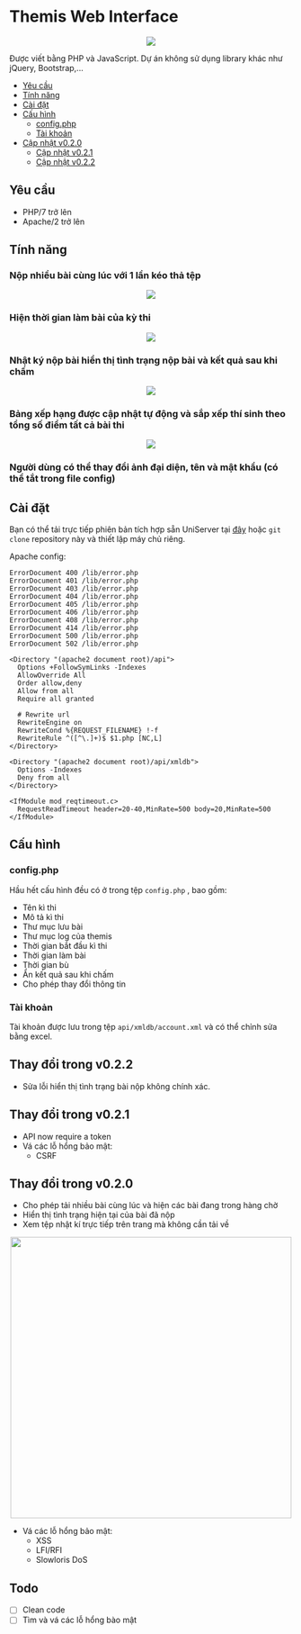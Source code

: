 # Themis Web Interface

<p align="center">
  <img src="https://lh3.googleusercontent.com/GGuTHy37pp8qJTtirJQL-jQw4GHlsKfCTAt8_NHsmy3jTquS3AYcODCvEXvYH1hBz6Wm43NV__l6zTsAX9izIeiOe_aysK-LKYBtHZce5j5mkMp-yqfm270_NEmVLqoZLmn7pbpCPw=w2400">
</p>

Được viết bằng PHP và JavaScript. Dự án không sử dụng library khác như jQuery, Bootstrap,...

- [Yêu cầu](#Yêu-cầu)
- [Tính năng](#Tính-năng)
- [Cài đặt](#Cài-đặt)
- [Cấu hình](#Cấu-hình)
  - [config.php](##config.php)
  - [Tài khoản](##Tài-khoản)
- [Cập nhật v0.2.0](##Thay-đổi-trong-v0.2.0)
  - [Cập nhật v0.2.1](##Thay-đổi-trong-v0.2.1)
  - [Cập nhật v0.2.2](##Thay-đổi-trong-v0.2.2)

## Yêu cầu
- PHP/7 trở lên
- Apache/2 trở lên

## Tính năng
### Nộp nhiều bài cùng lúc với 1 lần kéo thả tệp

<p align="center"><img src="https://lh3.googleusercontent.com/K4qASNz9XrcPx6LvGQzoKzq5ypenBTL9LmhKvENALO08O3t1XyNrvo4DT5W1iBzQAEi1mtkn6g9JrgADa12aw2DTMY5a_2989wNrq0D37s6BsEI5GwR8QBZ_N_Y91rgzx1VYYFQbTg=w2400"></p>

### Hiện thời gian làm bài của kỳ thi

<p align="center"><img src="https://lh3.googleusercontent.com/nWQj7AcZSnGXrquFEPTgtDDaylu70aRXy_hrcIv1WUtjDvUlpI7BVDibCTbJ4gktebBoKA5uulDjYW_Jn3HQ1sP6l8tc4KpL0cBGpN5wy4KLN8kqYgyeLZPRanOWIt5chfrLWqDuWw=w2400"></p>

### Nhật ký nộp bài hiển thị tình trạng nộp bài và kết quả sau khi chấm

<p align="center"><img src="https://lh3.googleusercontent.com/l_W7bR4g31DmM38foYihj7UfgGJ0dquxveTO2DDKDT4E3SROfM4ZnAjKQgw50bX51yxGJQijH4aEYowxMDjZOUoKxC5dgDEyWNoyUuiQUjhYOX5FnC1fonDM_xHBHCOO8N3RuLxCAQ=w2400">

### Bảng xếp hạng được cập nhật tự động và sắp xếp thí sinh theo tổng số điểm tất cả bài thi

<p align="center"><img src="https://lh3.googleusercontent.com/6pyA8354I1jpCOXyreTGZ_-CFna3AOeI6Ar7E11EhpatMUCX85aZkJtIqhF3NN6mTctImoeYdjXhCAkEWOWRTTfy44emkHtyCbzMFVKecdqjaaKkdR92NSaIP-boE-eoasKhdgVx5w=w2400">

### Người dùng có thể thay đổi ảnh đại diện, tên và mật khẩu (có thể tắt trong file config)

## Cài đặt
Bạn có thể tải trực tiếp phiên bản tích hợp sẵn UniServer tại [đây](https://github.com/belivipro9x99/themis-webinterface/releases/) hoặc ```git clone``` repository này và thiết lập máy chủ riêng.

Apache config:
```
ErrorDocument 400 /lib/error.php
ErrorDocument 401 /lib/error.php
ErrorDocument 403 /lib/error.php
ErrorDocument 404 /lib/error.php
ErrorDocument 405 /lib/error.php
ErrorDocument 406 /lib/error.php
ErrorDocument 408 /lib/error.php
ErrorDocument 414 /lib/error.php
ErrorDocument 500 /lib/error.php
ErrorDocument 502 /lib/error.php

<Directory "(apache2 document root)/api">
  Options +FollowSymLinks -Indexes
  AllowOverride All
  Order allow,deny
  Allow from all
  Require all granted

  # Rewrite url
  RewriteEngine on
  RewriteCond %{REQUEST_FILENAME} !-f
  RewriteRule ^([^\.]+)$ $1.php [NC,L]
</Directory>

<Directory "(apache2 document root)/api/xmldb">
  Options -Indexes
  Deny from all
</Directory>

<IfModule mod_reqtimeout.c>
  RequestReadTimeout header=20-40,MinRate=500 body=20,MinRate=500
</IfModule>
```

## Cấu hình

### config.php

Hầu hết cấu hình đều có ở trong tệp ```config.php``` , bao gồm:
* Tên kì thi
* Mô tả kì thi
* Thư mục lưu bài
* Thư mục log của themis
* Thời gian bắt đầu kì thi
* Thời gian làm bài
* Thời gian bù
* Ẩn kết quả sau khi chấm
* Cho phép thay đổi thông tin

### Tài khoản

Tài khoản được lưu trong tệp ```api/xmldb/account.xml``` và có thể chỉnh sửa bằng excel.

## Thay đổi trong v0.2.2

* Sửa lỗi hiển thị tình trạng bài nộp không chính xác.

## Thay đổi trong v0.2.1

* API now require a token
* Vá các lỗ hổng bảo mật:
  * CSRF

## Thay đổi trong v0.2.0

* Cho phép tải nhiều bài cùng lúc và hiện các bài đang trong hàng chờ
* Hiển thị tình trạng hiện tại của bài đã nộp
* Xem tệp nhật kí trực tiếp trên trang mà không cần tải về

<p align="center"><img width="500px" src="https://lh3.googleusercontent.com/QQhIMvi7V8PTzXz_C-r6TZ21LgK73hTVUtX9VXgCoqWXkSZJVPRbJJPHug24Fce9nHY_a7ZXBpglli4cOdnlJ2vHKdwvNllMoHIDd-ZcwDaWR6PMCjjVewON1oqPt9CSlPgf1__joQ=w2400">

* Vá các lỗ hổng bảo mật:
  * XSS
  * LFI/RFI
  * Slowloris DoS

## Todo

- [ ] Clean code
- [ ] Tìm và vá các lỗ hổng bào mật
